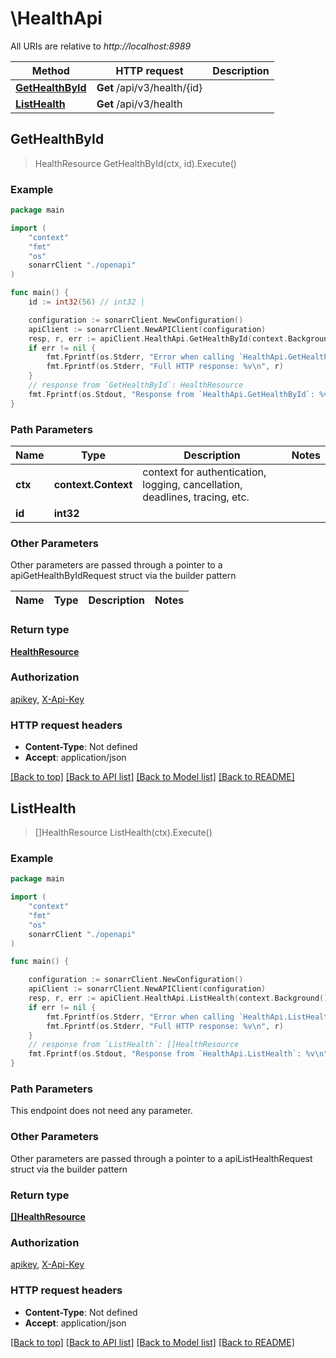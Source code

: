 # \HealthApi

All URIs are relative to *http://localhost:8989*

Method | HTTP request | Description
------------- | ------------- | -------------
[**GetHealthById**](HealthApi.md#GetHealthById) | **Get** /api/v3/health/{id} | 
[**ListHealth**](HealthApi.md#ListHealth) | **Get** /api/v3/health | 



## GetHealthById

> HealthResource GetHealthById(ctx, id).Execute()



### Example

```go
package main

import (
    "context"
    "fmt"
    "os"
    sonarrClient "./openapi"
)

func main() {
    id := int32(56) // int32 | 

    configuration := sonarrClient.NewConfiguration()
    apiClient := sonarrClient.NewAPIClient(configuration)
    resp, r, err := apiClient.HealthApi.GetHealthById(context.Background(), id).Execute()
    if err != nil {
        fmt.Fprintf(os.Stderr, "Error when calling `HealthApi.GetHealthById``: %v\n", err)
        fmt.Fprintf(os.Stderr, "Full HTTP response: %v\n", r)
    }
    // response from `GetHealthById`: HealthResource
    fmt.Fprintf(os.Stdout, "Response from `HealthApi.GetHealthById`: %v\n", resp)
}
```

### Path Parameters


Name | Type | Description  | Notes
------------- | ------------- | ------------- | -------------
**ctx** | **context.Context** | context for authentication, logging, cancellation, deadlines, tracing, etc.
**id** | **int32** |  | 

### Other Parameters

Other parameters are passed through a pointer to a apiGetHealthByIdRequest struct via the builder pattern


Name | Type | Description  | Notes
------------- | ------------- | ------------- | -------------


### Return type

[**HealthResource**](HealthResource.md)

### Authorization

[apikey](../README.md#apikey), [X-Api-Key](../README.md#X-Api-Key)

### HTTP request headers

- **Content-Type**: Not defined
- **Accept**: application/json

[[Back to top]](#) [[Back to API list]](../README.md#documentation-for-api-endpoints)
[[Back to Model list]](../README.md#documentation-for-models)
[[Back to README]](../README.md)


## ListHealth

> []HealthResource ListHealth(ctx).Execute()



### Example

```go
package main

import (
    "context"
    "fmt"
    "os"
    sonarrClient "./openapi"
)

func main() {

    configuration := sonarrClient.NewConfiguration()
    apiClient := sonarrClient.NewAPIClient(configuration)
    resp, r, err := apiClient.HealthApi.ListHealth(context.Background()).Execute()
    if err != nil {
        fmt.Fprintf(os.Stderr, "Error when calling `HealthApi.ListHealth``: %v\n", err)
        fmt.Fprintf(os.Stderr, "Full HTTP response: %v\n", r)
    }
    // response from `ListHealth`: []HealthResource
    fmt.Fprintf(os.Stdout, "Response from `HealthApi.ListHealth`: %v\n", resp)
}
```

### Path Parameters

This endpoint does not need any parameter.

### Other Parameters

Other parameters are passed through a pointer to a apiListHealthRequest struct via the builder pattern


### Return type

[**[]HealthResource**](HealthResource.md)

### Authorization

[apikey](../README.md#apikey), [X-Api-Key](../README.md#X-Api-Key)

### HTTP request headers

- **Content-Type**: Not defined
- **Accept**: application/json

[[Back to top]](#) [[Back to API list]](../README.md#documentation-for-api-endpoints)
[[Back to Model list]](../README.md#documentation-for-models)
[[Back to README]](../README.md)


